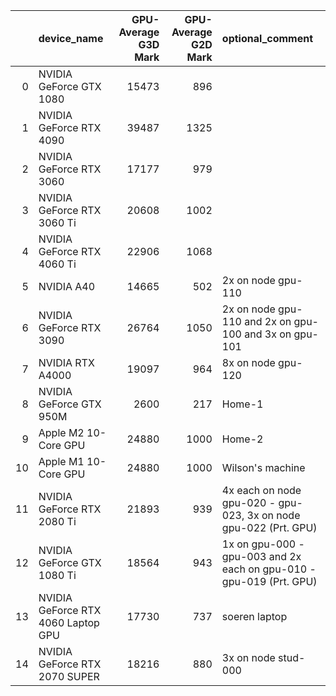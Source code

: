 |    | device_name                        | GPU-Average G3D Mark | GPU-Average G2D Mark | optional_comment                                                     |
|---:|:-----------------------------------|---------------------:|---------------------:|:---------------------------------------------------------------------|
|  0 | NVIDIA GeForce GTX 1080            |                15473 |                  896 |                                                                      |
|  1 | NVIDIA GeForce RTX 4090            |                39487 |                 1325 |                                                                      |
|  2 | NVIDIA GeForce RTX 3060            |                17177 |                  979 |                                                                      |
|  3 | NVIDIA GeForce RTX 3060 Ti         |                20608 |                 1002 |                                                                      |
|  4 | NVIDIA GeForce RTX 4060 Ti         |                22906 |                 1068 |                                                                      |
|  5 | NVIDIA A40                         |                14665 |                  502 | 2x on node gpu-110                                                   |
|  6 | NVIDIA GeForce RTX 3090            |                26764 |                 1050 | 2x on node gpu-110 and 2x on gpu-100 and 3x on gpu-101               |
|  7 | NVIDIA RTX A4000                   |                19097 |                  964 | 8x on node gpu-120                                                   |
|  8 | NVIDIA GeForce GTX 950M            |                 2600 |                  217 | Home-1                                                               |
|  9 | Apple M2 10-Core GPU               |                24880 |                 1000 | Home-2                                                               |
| 10 | Apple M1 10-Core GPU               |                24880 |                 1000 | Wilson's machine                                                     |
| 11 | NVIDIA GeForce RTX 2080 Ti         |                21893 |                  939 | 4x each on node gpu-020 - gpu-023, 3x on node gpu-022 (Prt. GPU)     |
| 12 | NVIDIA GeForce GTX 1080 Ti         |                18564 |                  943 | 1x on gpu-000 - gpu-003 and 2x each on gpu-010 - gpu-019  (Prt. GPU) |
| 13 | NVIDIA GeForce RTX 4060 Laptop GPU |                17730 |                  737 | soeren laptop                                                        |
| 14 |  NVIDIA GeForce RTX 2070 SUPER     |                18216 |                  880 | 3x on node stud-000                                                  |